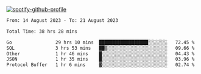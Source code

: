 [![spotify-github-profile](https://spotify-github-profile.vercel.app/api/view?uid=313pysyt3uxkjdidtiuvzf7nrnnu&cover_image=true&theme=natemoo-re&show_offline=false&background_color=121212&interchange=false&bar_color=53b14f&bar_color_cover=false)](https://spotify-github-profile.vercel.app/api/view?uid=313pysyt3uxkjdidtiuvzf7nrnnu&redirect=true)

<!--START_SECTION:waka-->

```txt
From: 14 August 2023 - To: 21 August 2023

Total Time: 38 hrs 28 mins

Go                29 hrs 10 mins  ██████████████████░░░░░░░   72.45 %
SQL               3 hrs 53 mins   ██▒░░░░░░░░░░░░░░░░░░░░░░   09.66 %
Other             1 hr 46 mins    █░░░░░░░░░░░░░░░░░░░░░░░░   04.43 %
JSON              1 hr 35 mins    █░░░░░░░░░░░░░░░░░░░░░░░░   03.96 %
Protocol Buffer   1 hr 6 mins     ▓░░░░░░░░░░░░░░░░░░░░░░░░   02.74 %
```

<!--END_SECTION:waka-->